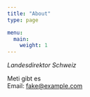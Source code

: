 ```yaml
---
title: "About"
type: page

menu:
  main:
    weight: 1
---
```


_Landesdirektor Schweiz_

Meti gibt es  
Email: <fake@example.com>
